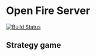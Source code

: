 # Open Fire Server
[![Build Status](https://travis-ci.org/HueyPark/Open-Fire.svg?branch=master)](https://travis-ci.org/HueyPark/Open-Fire)

## Strategy game
